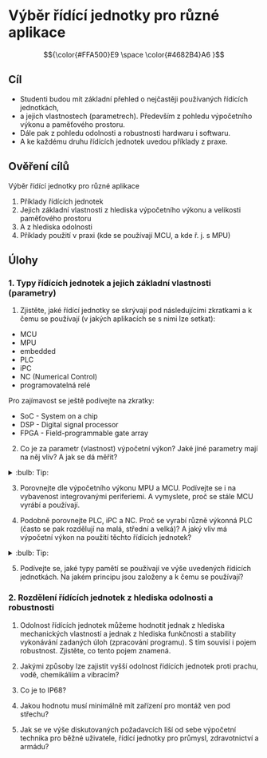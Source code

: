 [Co dodělat ]: #
[pojmy ]: #

# Výběr řídící jednotky pro různé aplikace

$${\color{#FFA500}E9 \space \color{#4682B4}A6 }$$

## Cíl

-   Studenti budou mít základní přehled o nejčastěji používaných řídících jednotkách,
-   a jejich vlastnostech (parametrech). Především z pohledu výpočetního výkonu a paměťového prostoru.
-   Dále pak z pohledu odolnosti a robustnosti hardwaru i softwaru.
-   A ke každému druhu řídících jednotek uvedou příklady z praxe.

## Ověření cílů

Výběr řídící jednotky pro různé aplikace

1. Příklady řídících jednotek 
2. Jejich základní vlastnosti z hlediska výpočetního výkonu a velikosti paměťového prostoru
3. A z hlediska odolnosti
4. Příklady použití v praxi (kde se používají MCU, a kde ř. j. s MPU)

## Úlohy

### 1. Typy řídících jednotek a jejich základní vlastnosti (parametry)

1. Zjistěte, jaké řídící jednotky se skrývají pod následujícími zkratkami a k čemu se používají (v jakých aplikacích se s nimi lze setkat):
-   MCU
-   MPU
-   embedded
-   PLC
-   iPC
-   NC (Numerical Control)
-   programovatelná relé

Pro zajímavost se ještě podívejte na zkratky:
-   SoC - System on a chip
-   DSP - Digital signal processor
-   FPGA - Field-programmable gate array 

2. Co je za parametr (vlastnost) výpočetní výkon? Jaké jiné parametry mají na něj vliv? A jak se dá měřit?

<details>
    <summary> :bulb: Tip: </summary>
        <p>Podívejte se, co to jsou benchmarky a k čemu se používají? </p>
        <p>A co je ekvivalent benchmarků pro mikrořadiče? </p>
</details>

3. Porovnejte dle výpočetního výkonu MPU a MCU. Podívejte se i na vybavenost integrovanými periferiemi. A vymyslete, proč se stále MCU vyrábí a používají.

4. Podobně porovnejte PLC, iPC a NC. Proč se vyrabí různě výkonná PLC (často se pak rozdělují na malá, střední a velká)? A jaký vliv má výpočetní výkon na použití těchto řídících jednotek?

<details>
    <summary> :bulb: Tip: </summary>
        <p>PLC se často navíc rozdělují podle výpočetního výkonu na malá/mini, též někdy jako programovatelná relé. Středně výkonná a velmi výkonná. Další hledisko je pak rozdělení na modulární a kompaktní. To do značné míry předurčuje, kde se dané PLC používá. Rozdělení a určení však není striktní, jde tedy spíše o získání představy, k čemu použít jakou řídící jednotku. </p>
</details>

5. Podívejte se, jaké typy pamětí se používají ve výše uvedených řídících jednotkách. Na jakém principu jsou založeny a k čemu se používají?

### 2. Rozdělení řídících jednotek z hlediska odolnosti a robustnosti

1. Odolnost řídících jednotek můžeme hodnotit jednak z hlediska mechanických vlastností a jednak z hlediska funkčnosti a stability vykonávání zadaných úloh (zpracování programu). S tím souvisí i pojem robustnost. Zjistěte, co tento pojem znamená.

2. Jakými způsoby lze zajistit vyšší odolnost řídících jednotek proti prachu, vodě, chemikáliím a vibracím?

3. Co je to IP68?

4. Jakou hodnotu musí minimálně mít zařízení pro montáž ven pod střechu?

5. Jak se ve výše diskutovaných požadavcích liší od sebe výpočetní technika pro běžné uživatele, řídící jednotky pro průmysl, zdravotnictví a armádu?



<!--

> :key: **xxxx**
>
> xxxx

-->

